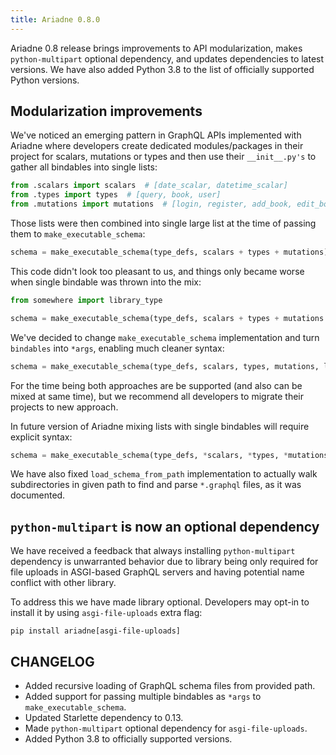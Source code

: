```yaml
---
title: Ariadne 0.8.0
---
```


Ariadne 0.8 release brings improvements to API modularization, makes `python-multipart` optional dependency, and updates dependencies to latest versions. We have also added Python 3.8 to the list of officially supported Python versions.


<!--truncate-->


## Modularization improvements

We've noticed an emerging pattern in GraphQL APIs implemented with Ariadne where developers create dedicated modules/packages in their project for scalars, mutations or types and then use their `__init__.py's` to gather all bindables into single lists:

```python
from .scalars import scalars  # [date_scalar, datetime_scalar]
from .types import types  # [query, book, user]
from .mutations import mutations  # [login, register, add_book, edit_book, publish_book, delete_book]
```

Those lists were then combined into single large list at the time of passing them to `make_executable_schema`:

```python
schema = make_executable_schema(type_defs, scalars + types + mutations)
```

This code didn't look too pleasant to us, and things only became worse when single bindable was thrown into the mix:

```python
from somewhere import library_type

schema = make_executable_schema(type_defs, scalars + types + mutations + [library_type])
```

We've decided to change `make_executable_schema` implementation and turn `bindables` into `*args`, enabling much cleaner syntax:

```python
schema = make_executable_schema(type_defs, scalars, types, mutations, library_type)
```

For the time being both approaches are be supported (and also can be mixed at same time), but we recommend all developers to migrate their projects to new approach.

In future version of Ariadne mixing lists with single bindables will require explicit syntax:

```python
schema = make_executable_schema(type_defs, *scalars, *types, *mutations, library_type])
```

We have also fixed `load_schema_from_path` implementation to actually walk subdirectories in given path to find and parse `*.graphql` files, as it was documented.


## `python-multipart` is now an optional dependency

We have received a feedback that always installing `python-multipart` dependency is unwarranted behavior due to library being only required for file uploads in ASGI-based GraphQL servers and having potential name conflict with other library.

To address this we have made library optional. Developers may opt-in to install it by using `asgi-file-uploads` extra flag:

```console
pip install ariadne[asgi-file-uploads]
```


## CHANGELOG

- Added recursive loading of GraphQL schema files from provided path.
- Added support for passing multiple bindables as `*args` to `make_executable_schema`.
- Updated Starlette dependency to 0.13.
- Made `python-multipart` optional dependency for `asgi-file-uploads`.
- Added Python 3.8 to officially supported versions.
